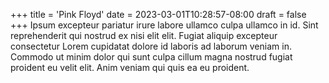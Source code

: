 +++
title = 'Pink Floyd'
date = 2023-03-01T10:28:57-08:00
draft = false
+++
Ipsum excepteur pariatur irure labore ullamco culpa ullamco in id. Sint reprehenderit qui nostrud ex nisi elit elit. Fugiat aliquip excepteur consectetur Lorem cupidatat dolore id laboris ad laborum veniam in. Commodo ut minim dolor qui sunt culpa cillum magna nostrud fugiat proident eu velit elit. Anim veniam qui quis ea eu proident.
